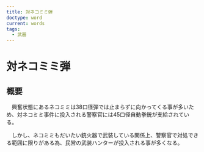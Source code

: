```yaml
---
title: 対ネコミミ弾
doctype: word
current: words
tags:
  - 武器
---
```

# 対ネコミミ弾

## 概要

　興奮状態にあるネコミミは38口径弾では止まらずに向かってくる事が多いため、対ネコミミ事件に投入される警察官には45口径自動拳銃が支給されている。

　しかし、ネコミミもだいたい銃火器で武装している関係上、警察官で対処できる範囲に限りがある為、民営の武装ハンターが投入される事が多くなる。
